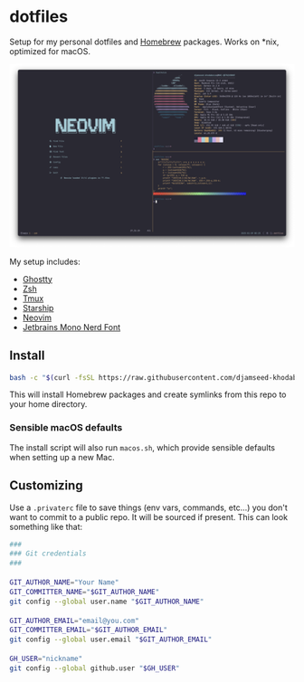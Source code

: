 # dotfiles

Setup for my personal dotfiles and [Homebrew](https://brew.sh) packages. Works on \*nix, optimized for macOS.

![screen](screen.png)

My setup includes:

- [Ghostty](https://ghostty.org)
- [Zsh](https://zsh.org)
- [Tmux](https://github.com/tmux/tmux/wiki)
- [Starship](https://starship.rs/)
- [Neovim](https://neovim.io/)
- [Jetbrains Mono Nerd Font](https://www.programmingfonts.org/#jetbrainsmono)

## Install

```sh
bash -c "$(curl -fsSL https://raw.githubusercontent.com/djamseed-khodabocus-cko/dotfiles/main/install.sh)"
```

This will install Homebrew packages and create symlinks from this repo to your home directory.

### Sensible macOS defaults

The install script will also run `macos.sh`, which provide sensible defaults when setting up a new Mac.

## Customizing

Use a `.privaterc` file to save things (env vars, commands, etc...) you don't want to commit to a public repo.
It will be sourced if present. This can look something like that:

```sh
###
### Git credentials
###

GIT_AUTHOR_NAME="Your Name"
GIT_COMMITTER_NAME="$GIT_AUTHOR_NAME"
git config --global user.name "$GIT_AUTHOR_NAME"

GIT_AUTHOR_EMAIL="email@you.com"
GIT_COMMITTER_EMAIL="$GIT_AUTHOR_EMAIL"
git config --global user.email "$GIT_AUTHOR_EMAIL"

GH_USER="nickname"
git config --global github.user "$GH_USER"
```
